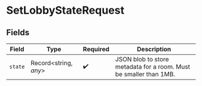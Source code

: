 # SetLobbyStateRequest


## Fields

| Field                                                             | Type                                                              | Required                                                          | Description                                                       |
| ----------------------------------------------------------------- | ----------------------------------------------------------------- | ----------------------------------------------------------------- | ----------------------------------------------------------------- |
| `state`                                                           | Record<string, *any*>                                             | :heavy_check_mark:                                                | JSON blob to store metadata for a room. Must be smaller than 1MB. |